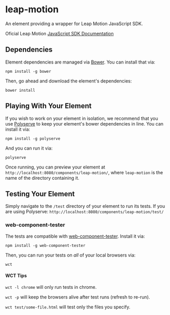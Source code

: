# leap-motion

An element providing a wrapper for Leap Motion JavaScript SDK.

Oficial Leap Motion [JavaScript SDK Documentation](https://developer.leapmotion.com/documentation/javascript/index.html)

## Dependencies

Element dependencies are managed via [Bower](http://bower.io/). You can
install that via:

    npm install -g bower

Then, go ahead and download the element's dependencies:

    bower install


## Playing With Your Element

If you wish to work on your element in isolation, we recommend that you use
[Polyserve](https://github.com/PolymerLabs/polyserve) to keep your element's
bower dependencies in line. You can install it via:

    npm install -g polyserve

And you can run it via:

    polyserve

Once running, you can preview your element at
`http://localhost:8080/components/leap-motion/`, where `leap-motion` is the name of the directory containing it.


## Testing Your Element

Simply navigate to the `/test` directory of your element to run its tests. If
you are using Polyserve: `http://localhost:8080/components/leap-motion/test/`

### web-component-tester

The tests are compatible with [web-component-tester](https://github.com/Polymer/web-component-tester).
Install it via:

    npm install -g web-component-tester

Then, you can run your tests on _all_ of your local browsers via:

    wct

#### WCT Tips

`wct -l chrome` will only run tests in chrome.

`wct -p` will keep the browsers alive after test runs (refresh to re-run).

`wct test/some-file.html` will test only the files you specify.
